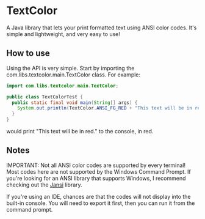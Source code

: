 # TextColor
A Java library that lets your print formatted text using ANSI color codes. It's simple and lightweight, and very easy to use!

## How to use
Using the API is very simple. Start by importing the com.libs.textcolor.main.TextColor class.
For example:

```java
import com.libs.textcolor.main.TextColor;

public class TextColorTest {
  public static final void main(String[] args) {
    System.out.println(TextColor.ANSI_FG_RED + "This text will be in red." + TextColor.ANSI_ALL_RESET);
  }
}
```
would print "This text will be in red." to the console, in red.

## Notes
IMPORTANT: Not all ANSI color codes are supported by every terminal! Most codes here are not supported by the Windows Command Prompt. If you're looking for an ANSI library that supports Windows, I recommend checking out the [Jansi](https://github.com/fusesource/jansi) library.

If you're using an IDE, chances are that the codes will not display into the built-in console. You will need to export it first, then you can run it from the command prompt.
